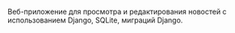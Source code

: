 Веб-приложение для просмотра и редактирования новостей с использованием Django, SQLite, миграций Django.
